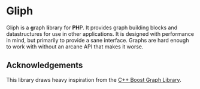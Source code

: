 # Gliph

Gliph is a **g**raph **li**brary for **PH**P. It provides graph building blocks and datastructures for use in other applications. It is designed with performance in mind, but primarily to provide a sane interface. Graphs are hard enough to work with without an arcane API that makes it worse.

## Acknowledgements

This library draws heavy inspiration from the [C++ Boost Graph Library](http://www.boost.org/libs/graph/doc).
